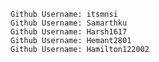     Github Username: itsmnsi
    Github Username: Samarthku
    Github Username: Harsh1617
    Github Username: Hemant2801
    Github Username: Hamilton122002
